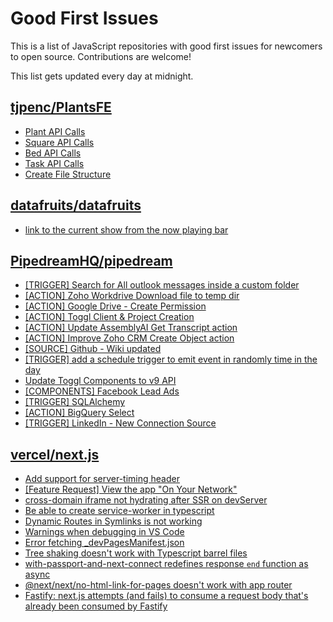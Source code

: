 # Good First Issues

This is a list of JavaScript repositories with good first issues for newcomers to open source. Contributions are welcome!

This list gets updated every day at midnight.

## [tjpenc/PlantsFE](https://github.com/tjpenc/PlantsFE)

- [Plant API Calls](https://github.com/tjpenc/PlantsFE/issues/19)
- [Square API Calls](https://github.com/tjpenc/PlantsFE/issues/27)
- [Bed API Calls](https://github.com/tjpenc/PlantsFE/issues/26)
- [Task API Calls](https://github.com/tjpenc/PlantsFE/issues/11)
- [Create File Structure](https://github.com/tjpenc/PlantsFE/issues/1)

## [datafruits/datafruits](https://github.com/datafruits/datafruits)

- [link to the current show from the now playing bar](https://github.com/datafruits/datafruits/issues/571)

## [PipedreamHQ/pipedream](https://github.com/PipedreamHQ/pipedream)

- [[TRIGGER] Search for All outlook messages inside a custom folder](https://github.com/PipedreamHQ/pipedream/issues/9003)
- [[ACTION] Zoho Workdrive Download file to temp dir](https://github.com/PipedreamHQ/pipedream/issues/7483)
- [[ACTION] Google Drive - Create Permission](https://github.com/PipedreamHQ/pipedream/issues/6889)
- [[ACTION] Toggl Client & Project Creation](https://github.com/PipedreamHQ/pipedream/issues/7928)
- [[ACTION] Update AssemblyAI Get Transcript action](https://github.com/PipedreamHQ/pipedream/issues/8984)
- [[ACTION] Improve Zoho CRM Create Object action](https://github.com/PipedreamHQ/pipedream/issues/8983)
- [[SOURCE] Github - Wiki updated](https://github.com/PipedreamHQ/pipedream/issues/8939)
- [[TRIGGER] add a schedule trigger to emit event in randomly time in the day](https://github.com/PipedreamHQ/pipedream/issues/8885)
- [Update Toggl Components to v9 API](https://github.com/PipedreamHQ/pipedream/issues/8889)
- [[COMPONENTS] Facebook Lead Ads](https://github.com/PipedreamHQ/pipedream/issues/6907)
- [[TRIGGER] SQLAlchemy](https://github.com/PipedreamHQ/pipedream/issues/5965)
- [[ACTION] BigQuery Select](https://github.com/PipedreamHQ/pipedream/issues/8802)
- [[TRIGGER] LinkedIn - New Connection Source](https://github.com/PipedreamHQ/pipedream/issues/6846)

## [vercel/next.js](https://github.com/vercel/next.js)

- [Add support for server-timing header](https://github.com/vercel/next.js/issues/12382)
- [[Feature Request] View the app "On Your Network"](https://github.com/vercel/next.js/issues/11367)
- [cross-domain iframe not hydrating after SSR on devServer](https://github.com/vercel/next.js/issues/18028)
- [Be able to create service-worker in typescript](https://github.com/vercel/next.js/issues/33863)
- [Dynamic Routes in Symlinks is not working](https://github.com/vercel/next.js/issues/16660)
- [Warnings when debugging in VS Code](https://github.com/vercel/next.js/issues/24349)
- [Error fetching _devPagesManifest.json](https://github.com/vercel/next.js/issues/17274)
- [Tree shaking doesn't work with Typescript barrel files](https://github.com/vercel/next.js/issues/12557)
- [with-passport-and-next-connect redefines response `end` function as async](https://github.com/vercel/next.js/issues/51628)
- [@next/next/no-html-link-for-pages doesn't work with app router](https://github.com/vercel/next.js/issues/51742)
- [Fastify: next.js attempts (and fails) to consume a request body that's already been consumed by Fastify](https://github.com/vercel/next.js/issues/24894)

